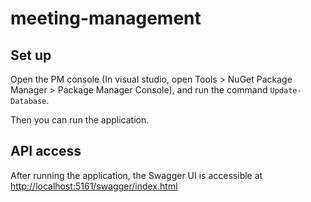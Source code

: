 # meeting-management

## Set up

Open the PM console (In visual studio, open Tools > NuGet Package Manager > Package Manager Console), and run the command `Update-Database`.

Then you can run the application.

## API access

After running the application, the Swagger UI is accessible at <http://localhost:5161/swagger/index.html>